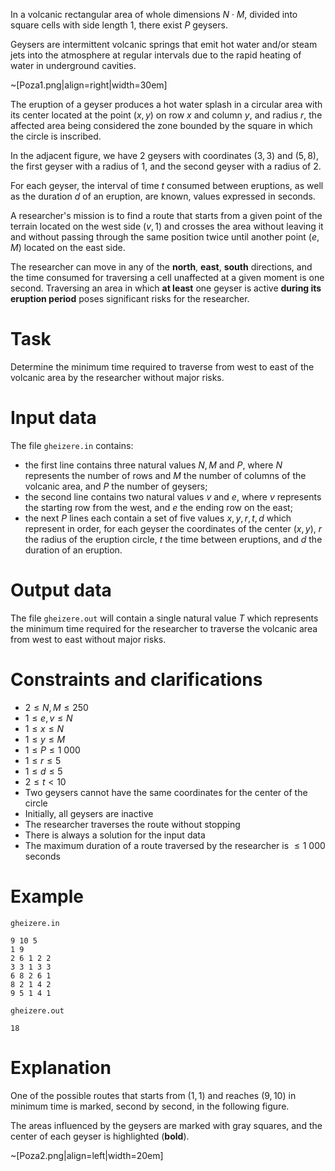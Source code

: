 In a volcanic rectangular area of whole dimensions $N \cdot M$, divided into square cells with side length $1$, there exist $P$ geysers.

Geysers are intermittent volcanic springs that emit hot water and/or steam jets into the atmosphere at regular intervals due to the rapid heating of water in underground cavities.

~[Poza1.png|align=right|width=30em]

The eruption of a geyser produces a hot water splash in a circular area with its center located at the point $(x,y)$ on row $x$ and column $y$, and radius $r$, the affected area being considered the zone bounded by the square in which the circle is inscribed.

In the adjacent figure, we have $2$ geysers with coordinates $(3,3)$ and $(5,8)$, the first geyser with a radius of $1$, and the second geyser with a radius of $2$.

For each geyser, the interval of time $t$ consumed between eruptions, as well as the duration $d$ of an eruption, are known, values expressed in seconds.

A researcher's mission is to find a route that starts from a given point of the terrain located on the west side $(v,1)$ and crosses the area without leaving it and without passing through the same position twice until another point $(e,M)$ located on the east side.

The researcher can move in any of the **north**, **east**, **south** directions, and the time consumed for traversing a cell unaffected at a given moment is one second. Traversing an area in which **at least** one geyser is active **during its eruption period** poses significant risks for the researcher.

# Task

Determine the minimum time required to traverse from west to east of the volcanic area by the researcher without major risks.

# Input data

The file `gheizere.in` contains:

* the first line contains three natural values $N, M$ and $P$, where $N$ represents the number of rows and $M$ the number of columns of the volcanic area, and $P$ the number of geysers;
* the second line contains two natural values $v$ and $e$, where $v$ represents the starting row from the west, and $e$ the ending row on the east;
* the next $P$ lines each contain a set of five values $x, y, r, t, d$ which represent in order, for each geyser the coordinates of the center $(x,y)$, $r$ the radius of the eruption circle, $t$ the time between eruptions, and $d$ the duration of an eruption.

# Output data

The file `gheizere.out` will contain a single natural value $T$ which represents the minimum time required for the researcher to traverse the volcanic area from west to east without major risks.

# Constraints and clarifications

* $2 \leq N, M \leq 250$
* $1 \leq e, v \leq N$
* $1 \leq x \leq N$
* $1 \leq y \leq M$
* $1 \leq P \leq 1\ 000$
* $1 \leq r \leq 5$
* $1 \leq d \leq 5$
* $2 \leq t < 10$
* Two geysers cannot have the same coordinates for the center of the circle
* Initially, all geysers are inactive
* The researcher traverses the route without stopping
* There is always a solution for the input data
* The maximum duration of a route traversed by the researcher is $\leq 1\ 000$ seconds

# Example

`gheizere.in`
```
9 10 5
1 9
2 6 1 2 2
3 3 1 3 3
6 8 2 6 1
8 2 1 4 2
9 5 1 4 1
```

`gheizere.out`
```
18
```

# Explanation

One of the possible routes that starts from $(1,1)$ and reaches $(9,10)$ in minimum time is marked, second by second, in the following figure.

The areas influenced by the geysers are marked with gray squares, and the center of each geyser is highlighted (**bold**).

~[Poza2.png|align=left|width=20em]